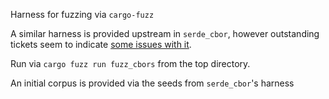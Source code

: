 Harness for fuzzing via `cargo-fuzz`

A similar harness is provided upstream in `serde_cbor`, however outstanding tickets seem to indicate [some issues with it](https://github.com/pyfisch/cbor/issues/102).

Run via `cargo fuzz run fuzz_cbors` from the top directory.

An initial corpus is provided via the seeds from `serde_cbor`'s harness
